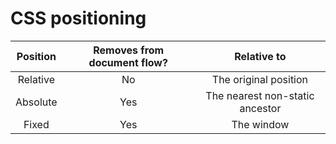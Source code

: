 # CSS positioning

| Position  | Removes from document flow? |          Relative to            |
| :-------: | :-------------------------: | :-----------------------------: |
| Relative  |             No              |     The original position       |
| Absolute  |             Yes             | The nearest non-static ancestor |
| Fixed     |             Yes             |          The window             |
